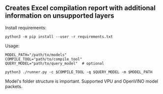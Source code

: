 ## Creates Excel compilation report with additional information on unsupported layers

Install requirements:

`python3 -m pip install --user -r requirements.txt`

Usage:

```
MODEL_PATH="/path/to/models"
COMPILE_TOOL="path/to/compile_tool"
QUERY_MODEL="path/to/query_model"  # optional

python3 ./runner.py -c $COMPILE_TOOL -q $QUERY_MODEL -m $MODEL_PATH
```

Model's folder structure is important. Supported VPU and OpenVINO model packets.
